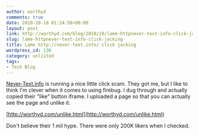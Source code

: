 ```yaml
---
author: worthyd
comments: true
date: 2010-10-18 01:24:58+00:00
layout: post
link: http://worthyd.com/blog/2010/10/lame-httpnever-text-info-click-jacking/
slug: lame-httpnever-text-info-click-jacking
title: Lame http://never-text.info/ click jacking
wordpress_id: 136
category: unlisted
tags:
- Tech Blog
---
```


[Never-Text.info](http://never-text.info) is running a nice little click scam.  They got me, but I like to think I'm clever when it comes to using firebug.  I dug through and actually copied their "like" button iframe.  I uploaded a page so that you can actually see the page and unlike it.

[http://worthyd.com/unlike.html](http://worthyd.com/unlike.html)

Don't believe their 1 mil hype. There were only 200K likers when I checked.
